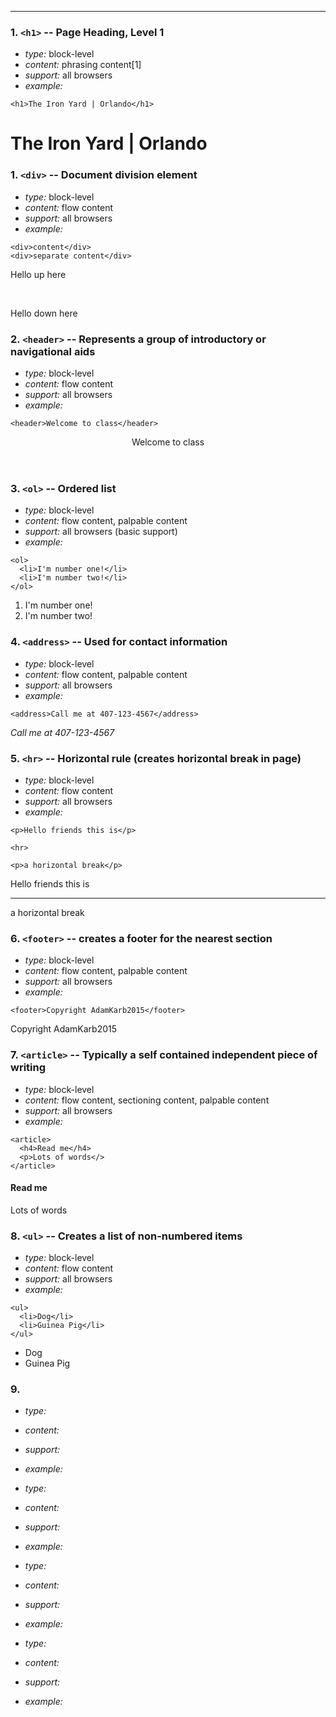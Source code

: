 ----
### 1. `<h1>` -- Page Heading, Level 1

* *type:* block-level
* *content:* phrasing content[1]
* *support:* all browsers
* *example:*
```
<h1>The Iron Yard | Orlando</h1>
```
<h1>The Iron Yard | Orlando</h1>

### 1. `<div>` -- Document division element

* *type:* block-level
* *content:* flow content
* *support:* all browsers
* *example:*
```
<div>content</div> 
<div>separate content</div>
```
<div><p>Hello up here</p></div><br><div><p>Hello down here</p></div>

###  2. `<header>` --  Represents a group of introductory or navigational aids


* *type:* block-level
* *content:* flow content
* *support:* all browsers
* *example:* 
```
<header>Welcome to class</header>
```
<header>Welcome to class</header>

### 3. `<ol>` -- Ordered list

* *type:* block-level
* *content:* flow content, palpable content
* *support:* all browsers (basic support)
* *example:* 
```
<ol>
  <li>I'm number one!</li>
  <li>I'm number two!</li>
</ol>
```
<ol>
  <li>I'm number one!</li>
  <li>I'm number two!</li>
</ol>

### 4. `<address>` -- Used for contact information

* *type:* block-level
* *content:* flow content, palpable content
* *support:* all browsers
* *example:*
```
<address>Call me at 407-123-4567</address>
```
<address>Call me at 407-123-4567</address>

### 5. `<hr>` -- Horizontal rule (creates horizontal break in page)

* *type:* block-level
* *content:* flow content
* *support:* all browsers
* *example:*
```
<p>Hello friends this is</p>

<hr>

<p>a horizontal break</p>
```
<p>Hello friends this is</p>

<hr>

<p>a horizontal break</p>

### 6. `<footer>` -- creates a footer for the nearest section

* *type:* block-level
* *content:* flow content, palpable content
* *support:* all browsers
* *example:*
```
<footer>Copyright AdamKarb2015</footer>
```
<footer>Copyright AdamKarb2015</footer>

### 7. `<article>` -- Typically a self contained independent piece of writing

* *type:* block-level
* *content:* flow content, sectioning content, palpable content
* *support:* all browsers
* *example:*
```
<article>
  <h4>Read me</h4>
  <p>Lots of words</>
</article>
```
<article>
  <h4>Read me</h4>
  <p>Lots of words</>
</article>

### 8. `<ul>` -- Creates a list of non-numbered items

* *type:* block-level
* *content:* flow content
* *support:* all browsers
* *example:*
```
<ul>
  <li>Dog</li>
  <li>Guinea Pig</li>
</ul>
```
<ul>
  <li>Dog</li>
  <li>Guinea Pig</li>
</ul>

### 9. 



* *type:*
* *content:*
* *support:*
* *example:*

* *type:*
* *content:*
* *support:*
* *example:*

* *type:*
* *content:*
* *support:*
* *example:*

* *type:*
* *content:*
* *support:*
* *example:*
